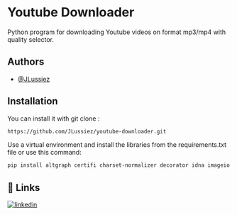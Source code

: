 
# Youtube Downloader

Python program for downloading Youtube videos on format mp3/mp4 with quality selector.


## Authors

- [@JLussiez](https://www.github.com/JLussiez)


## Installation

You can install it with git clone :

```bash
https://github.com/JLussiez/youtube-downloader.git
```

Use a virtual environment and install the libraries from the requirements.txt file or use this command:

```bash
pip install altgraph certifi charset-normalizer decorator idna imageio imageio-ffmpeg moviepy numpy packaging pefile pillow proglog pyinstaller-hooks-contrib pytube pywin32-ctypes requests tqdm ttkthemes urllib3

```
## 🔗 Links
[![linkedin](https://img.shields.io/badge/linkedin-0A66C2?style=for-the-badge&logo=linkedin&logoColor=white)](https://www.linkedin.com/in/julien-lussiez-557a79209)

